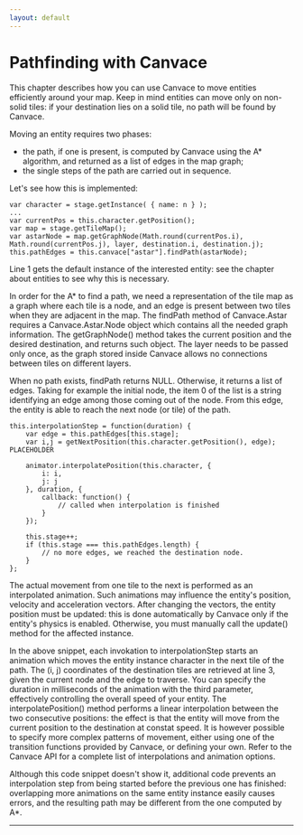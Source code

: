 ```yaml
---
layout: default
---
```


# Pathfinding with Canvace
This chapter describes how you can use Canvace to move entities efficiently around your map. 
Keep in mind entities can move only on non-solid tiles: if your destination lies on a solid tile, no path will be found by Canvace.

Moving an entity requires two phases:
- the path, if one is present, is computed by Canvace using the A\* algorithm, and returned as a list of edges in the map graph;
- the single steps of the path are carried out in sequence.

Let's see how this is implemented:

    var character = stage.getInstance( { name: n } );
    ...
    var currentPos = this.character.getPosition();
    var map = stage.getTileMap();
    var astarNode = map.getGraphNode(Math.round(currentPos.i), Math.round(currentPos.j), layer, destination.i, destination.j);
    this.pathEdges = this.canvace["astar"].findPath(astarNode);

Line 1 gets the default instance of the interested entity: see the chapter about entities to see why this is necessary.

In order for the A\* to find a path, we need a representation of the tile map as a graph where each tile is a node, and an edge is present between two tiles
when they are adjacent in the map. The findPath method of Canvace.Astar requires a Canvace.Astar.Node object which contains all the needed graph information. The
getGraphNode() method takes the current position and the desired destination, and returns such object.
The layer needs to be passed only once, as the graph stored inside Canvace allows no connections between tiles on different layers.

When no path exists, findPath returns NULL. Otherwise, it returns a list of edges. Taking for example the initial node, the item 0 of the list is a string identifying
an edge among those coming out of the node. From this edge, the entity is able to reach the next node (or tile) of the path.

    this.interpolationStep = function(duration) {
        var edge = this.pathEdges[this.stage];
        var i,j = getNextPosition(this.character.getPosition(), edge); PLACEHOLDER
        
        animator.interpolatePosition(this.character, {
            i: i,
            j: j
        }, duration, {
            callback: function() {
                // called when interpolation is finished
            }
        });

        this.stage++;
        if (this.stage === this.pathEdges.length) {
            // no more edges, we reached the destination node.
        }
    };

The actual movement from one tile to the next is performed as an interpolated animation. Such animations may influence the entity's position, velocity and acceleration
vectors. After changing the vectors, the entity position must be updated: this is done automatically by Canvace only if the entity's physics is enabled. Otherwise,
you must manually call the update() method for the affected instance.

In the above snippet, each invokation to interpolationStep starts an animation which moves the entity instance character in the next tile of the path. The (i, j)
coordinates of the destination tiles are retrieved at line 3, given the current node and the edge to traverse. You can specify the duration in milliseconds
of the animation with the third parameter, effectively controlling the overall speed of your entity.
The interpolatePosition() method performs a linear interpolation between the two consecutive positions: the effect is that the entity will move from the current
position to the destination at constat speed. It is however possible to specify more complex patterns of movement, either using one of the transition functions
provided by Canvace, or defining your own.
Refer to the Canvace API for a complete list of interpolations and animation options.

Although this code snippet doesn't show it, additional code prevents an interpolation step from being started before the previous one has finished: overlapping more
animations on the same entity instance easily causes errors, and the resulting path may be different from the one computed by A\*.

----------------------------